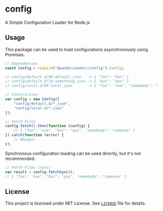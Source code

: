 # config

A Simple Configuration Loader for Node.js

## Usage

This package can be used to load configurations asynchronously using Promises.

```js
// Dependencies
const Config = require("@wandersonwhcr/config").Config;

// config/default.d/00-default.json   -> { "foo": "bar" }
// config/default.d/10-something.json -> { "baz": "qux" }
// config/local.d/99-local.json       -> { "foo": "one", "somebody": "someone" }

// Construction
var config = new Config([
    "config/default.d/*.json",
    "config/local.d/*.json"
]);

// Fetch Files
config.fetch().then(function (config) {
    // { "foo": "one", "baz": "qux", "somebody": "someone" }
}).catch(function (error) {
    // Whoops!
});
```

Synchronous configuration loading can be used directly, but it's not
recommended.

```js
// Fetch Files (Sync)
var result = config.fetchSync();
// { "foo": "one", "baz": "qux", "somebody": "someone" }
```

## License

This project is licensed under MIT License. See
[`LICENSE`](//github.com/wandersonwhcr/node-config/blob/master/LICENSE)
file for details.
